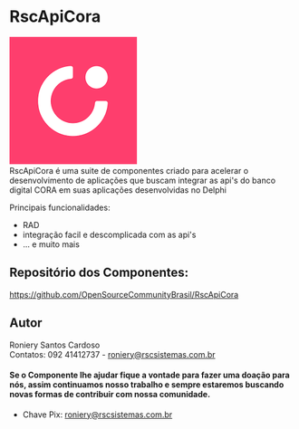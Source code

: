 # RscApiCora
![logo](https://github.com/OpenSourceCommunityBrasil/RscApiCora/blob/main/Assets/logo.png)
<br>
RscApiCora é uma suite de componentes criado para acelerar o desenvolvimento de aplicações que buscam integrar as api's do banco digital CORA em suas aplicações desenvolvidas no Delphi

Principais funcionalidades:
* RAD
* integração facil e descomplicada com as api's
* ... e muito mais

## Repositório dos Componentes:
https://github.com/OpenSourceCommunityBrasil/RscApiCora

## Autor
Roniery Santos Cardoso  
Contatos:  092 41412737 - roniery@rscsistemas.com.br
	
#### Se o Componente lhe ajudar fique a vontade para fazer uma doação para nós, assim continuamos nosso trabalho e sempre estaremos buscando novas formas de contribuir com nossa comunidade.
* Chave Pix: roniery@rscsistemas.com.br
